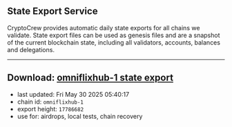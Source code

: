 ## State Export Service
CryptoCrew provides automatic daily state exports for all chains we validate. State export files can be used as genesis files and are a snapshot of the current blockchain state, including all validators, accounts, balances and delegations.

---
**Download: [omniflixhub-1 state export](https://dl-eu2.ccvalidators.com/SERVICE/omniflixhub/omniflixhub-1_export_17786682.json)**
---

- last updated: Fri May 30 2025 05:40:17
- chain id: `omniflixhub-1`
- export height: `17786682`
- use for: airdrops, local tests, chain recovery
